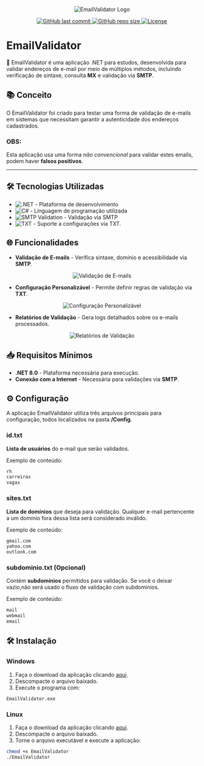 ﻿<p align="center">
  <img src="https://i.imgur.com/9Kaat1q.jpeg" alt="EmailValidator Logo">
</p>
<p align="center"> <a href="https://github.com/Jorgeluisreis/EmailValidator"> <img alt="GitHub last commit" src="https://img.shields.io/github/last-commit/Jorgeluisreis/EmailValidator"> </a> <a href="https://github.com/Jorgeluisreis/EmailValidator"> <img alt="GitHub repo size" src="https://img.shields.io/github/repo-size/Jorgeluisreis/EmailValidator"> </a> <a href="https://github.com/Jorgeluisreis/EmailValidator"> <img alt="License" src="https://img.shields.io/github/license/Jorgeluisreis/EmailValidator"> </a> </p>

# EmailValidator

🚀 EmailValidator é uma aplicação .NET para estudos, desenvolvida para validar endereços de e-mail por meio de múltiplos métodos, incluindo verificação de sintaxe, consulta **MX** e validação via **SMTP**.

## 📚 Conceito

O EmailValidator foi criado para testar uma forma de validação de e-mails em sistemas que necessitam garantir a autenticidade dos endereços cadastrados.

### OBS:

Esta aplicação usa uma forma *não convencional* para validar estes emails, podem haver **falsos positivos**.

---

## 🛠️ Tecnologias Utilizadas

- ![.NET](https://img.shields.io/badge/.NET-8.0-blue) - Plataforma de desenvolvimento
- ![C#](https://img.shields.io/badge/C%23-11.0-blue) - Linguagem de programação utilizada
- ![SMTP Validation](https://img.shields.io/badge/SMTP_Validation-Yes-green) - Validação via SMTP
- ![TXT](https://img.shields.io/badge/TXT-Supported-green) - Suporte a configurações via TXT.

## 🌐 Funcionalidades

* **Validação de E-mails** - Verifica sintaxe, domínio e acessibilidade via **SMTP**.
<p align="center">
  <img src="https://i.imgur.com/WwHoI4H.jpeg" alt="Validação de E-mails">
</p>

* **Configuração Personalizável** - Permite definir regras de validação via **TXT**.
<p align="center">
  <img src="https://i.imgur.com/OV3OA6c.jpeg" alt="Configuração Personalizável">
</p>

* **Relatórios de Validação** - Gera logs detalhados sobre os e-mails processados.
<p align="center">
  <img src="https://i.imgur.com/GWKpy2T.jpeg" alt="Relatórios de Validação">
</p>

## 📥 Requisitos Mínimos

* **.NET 8.0** - Plataforma necessária para execução.
* **Conexão com a Internet** - Necessária para validações via **SMTP**.

## ⚙️ Configuração

A aplicação EmailValidator utiliza três arquivos principais para configuração, todos localizados na pasta **/Config**.

### id.txt

**Lista de usuários** do e-mail que serão validados.

Exemplo de conteúdo:
```bash
rh
carreiras
vagas
```

### sites.txt

**Lista de domínios** que deseja para validação. Qualquer e-mail pertencente a um domínio fora dessa lista será considerado inválido.

Exemplo de conteúdo:
```bash
gmail.com
yahoo.com
outlook.com
```

### subdominio.txt (Opcional)

Contém **subdomínios** permitidos para validação. Se você o deixar vazio,não será usado o fluxo de validação com subdominios.

Exemplo de conteúdo:
```bash
mail
webmail
email
```

## 🛠️ Instalação

### Windows

1. Faça o download da aplicação clicando [aqui](https://github.com/Jorgeluisreis/EmailValidator/releases).
2. Descompacte o arquivo baixado.
3. Execute o programa com:

```sh
EmailValidator.exe
```

### Linux

1. Faça o download da aplicação clicando [aqui](https://github.com/Jorgeluisreis/EmailValidator/releases).
2. Descompacte o arquivo baixado.
3. Torne o arquivo executável e execute a aplicação:

```sh
chmod +x EmailValidator
./EmailValidator
```
